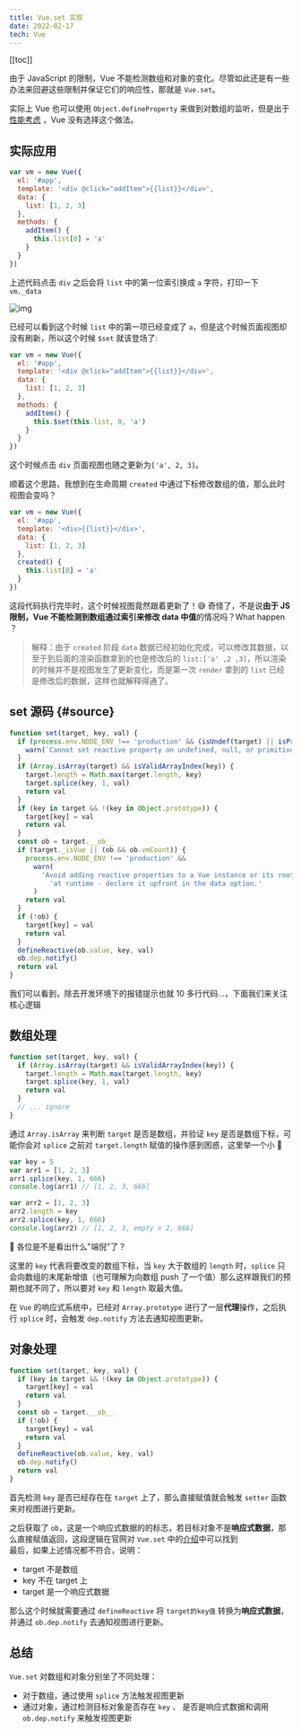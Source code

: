 ```yaml
---
title: Vue.set 实现
date: 2022-02-17
tech: Vue
---
```


[[toc]]

由于 JavaScript 的限制，Vue 不能检测数组和对象的变化。尽管如此还是有一些办法来回避这些限制并保证它们的响应性，那就是 `Vue.set`。  

实际上 Vue 也可以使用 `Object.defineProperty` 来做到对数组的监听，但是出于[性能考虑](https://github.com/vuejs/vue/issues/8562) ，Vue 没有选择这个做法。

## 实际应用

```javascript
var vm = new Vue({
  el: '#app',
  template: '<div @click="addItem">{{list}}</div>',
  data: {
    list: [1, 2, 3]
  },
  methods: {
    addItem() {
      this.list[0] = 'a'
    }
  }
})
```

上述代码点击 `div` 之后会将 `list` 中的第一位索引换成 `a` 字符，打印一下 `vm._data`  

![img](/img/vuesetimg.png)

已经可以看到这个时候 `list` 中的第一项已经变成了 `a`，但是这个时候页面视图却没有刷新，所以这个时候 `$set` 就该登场了:

```javascript
var vm = new Vue({
  el: '#app',
  template: '<div @click="addItem">{{list}}</div>',
  data: {
    list: [1, 2, 3]
  },
  methods: {
    addItem() {
      this.$set(this.list, 0, 'a')
    }
  }
})
```

这个时候点击 `div` 页面视图也随之更新为`['a', 2, 3]`。  

顺着这个思路，我想到在生命周期 `created` 中通过下标修改数组的值，那么此时视图会变吗？

```javascript
var vm = new Vue({
  el: '#app',
  template: '<div>{{list}}</div>',
  data: {
    list: [1, 2, 3]
  },
  created() {
    this.list[0] = 'a'
  }
})
```

这段代码执行完毕时，这个时候视图竟然跟着更新了！😅 奇怪了，不是说**由于 JS 限制，Vue 不能检测到数组通过索引来修改 data 中值**的情况吗？What happen ？  


> 解释：由于 `created` 阶段 `data` 数据已经初始化完成，可以修改其数据，以至于到后面的渲染函数拿到的也是修改后的 `list:['a' ,2 ,3]`，所以渲染的时候并不是视图发生了更新变化，而是第一次 `render` 拿到的 `list` 已经是修改后的数据，这样也就解释得通了。

## set 源码 {#source}

```js
function set(target, key, val) {
  if (process.env.NODE_ENV !== 'production' && (isUndef(target) || isPrimitive(target))) {
    warn(`Cannot set reactive property on undefined, null, or primitive value: ${target}`)
  }
  if (Array.isArray(target) && isValidArrayIndex(key)) {
    target.length = Math.max(target.length, key)
    target.splice(key, 1, val)
    return val
  }
  if (key in target && !(key in Object.prototype)) {
    target[key] = val
    return val
  }
  const ob = target.__ob__
  if (target._isVue || (ob && ob.vmCount)) {
    process.env.NODE_ENV !== 'production' &&
      warn(
        'Avoid adding reactive properties to a Vue instance or its root $data ' +
          'at runtime - declare it upfront in the data option.'
      )
    return val
  }
  if (!ob) {
    target[key] = val
    return val
  }
  defineReactive(ob.value, key, val)
  ob.dep.notify()
  return val
}
```

我们可以看到，除去开发环境下的报错提示也就 10 多行代码...，下面我们来关注核心逻辑

## 数组处理

```js
function set(target, key, val) {
  if (Array.isArray(target) && isValidArrayIndex(key)) {
    target.length = Math.max(target.length, key)
    target.splice(key, 1, val)
    return val
  }
  // ... ignore
}
```

通过 `Array.isArray` 来判断 `target` 是否是数组，并验证 `key` 是否是数组下标，可能你会对 `splice` 之前对 `target.length` 赋值的操作感到困惑，这里举一个小 🌰

```js
var key = 5
var arr1 = [1, 2, 3]
arr1.splice(key, 1, 666)
console.log(arr1) // [1, 2, 3, 666]

var arr2 = [1, 2, 3]
arr2.length = key
arr2.splice(key, 1, 666)
console.log(arr2) // [1, 2, 3, empty x 2, 666]
```

🧐 各位是不是看出什么"端倪"了？

这里的 `key` 代表将要改变的数组下标，当 `key` 大于数组的 `length` 时，`splice` 只会向数组的末尾新增值（也可理解为向数组 push 了一个值）那么这样跟我们的预期也就不同了，所以要对 `key` 和 `length` 取最大值。  

在 `Vue` 的响应式系统中，已经对 `Array.prototype` 进行了一层**代理**操作，之后执行 `splice` 时，会触发 `dep.notify` 方法去通知视图更新。

## 对象处理

```js {6}
function set(target, key, val) {
  if (key in target && !(key in Object.prototype)) {
    target[key] = val
    return val
  }
  const ob = target.__ob__
  if (!ob) {
    target[key] = val
    return val
  }
  defineReactive(ob.value, key, val)
  ob.dep.notify()
  return val
}
```

首先检测 `key` 是否已经存在在 `target` 上了，那么直接赋值就会触发 `setter` 函数来对视图进行更新。

之后获取了 `ob`，这是一个响应式数据的的标志，若目标对象不是**响应式数据**，那么直接赋值返回，这段逻辑在官网对 `Vue.set` 中的[介绍](https://v2.cn.vuejs.org/v2/api/#Vue-set)中可以找到  
最后，如果上述情况都不符合，说明：

- target 不是数组
- key 不在 target 上
- target 是一个响应式数据

那么这个时候就需要通过 `defineReactive` 将 `target的key值` 转换为**响应式数据**，并通过 `ob.dep.notify` 去通知视图进行更新。

## 总结

`Vue.set` 对数组和对象分别坐了不同处理：

- 对于数组，通过使用 `splice` 方法触发视图更新
- 通过对象，通过检测目标对象是否存在 `key` 、 是否是响应式数据和调用 `ob.dep.notify` 来触发视图更新  
